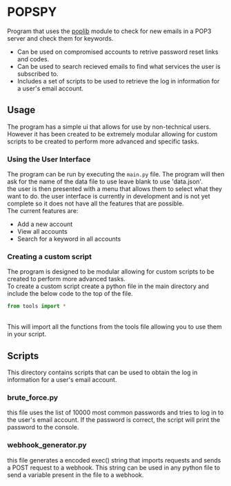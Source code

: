 # POPSPY

Program that uses the [poplib](https://docs.python.org/3/library/poplib.html) module to check for new emails in a POP3 server and check them for keywords.
- Can be used on compromised accounts to retrive password reset links and codes.
- Can be used to search recieved emails to find what services the user is subscribed to.
- Includes a set of scripts to be used to retrieve the log in information for a user's email account.

## Usage
The program has a simple ui that allows for use by non-technical users. However it has been created to be extremely modular allowing for custom scripts to be created to perform more advanced and specific tasks.

### Using the User Interface
The program can be run by executing the `main.py` file. The program will then ask for the name of the data file to use leave blank to use 'data.json'.
<br>
the user is then presented with a menu that allows them to select what they want to do.
the user interface is currently in development and is not yet complete so it does not have all the features that are possible.
<br>
The current features are:
- Add a new account
- View all accounts
- Search for a keyword in all accounts

### Creating a custom script
The program is designed to be modular allowing for custom scripts to be created to perform more advanced tasks.
<br>
To create a custom script create a python file in the main directory and include the below code to the top of the file.
```python
from tools import *
```
<br>
This will import all the functions from the tools file allowing you to use them in your script.
<br>

## Scripts
This directory contains scripts that can be used to obtain the log in information for a user's email account.

### brute_force.py
this file uses the list of 10000 most common passwords and tries to log in to the user's email account. If the password is correct, the script will print the password to the console.

### webhook_generator.py
this file generates a encoded exec() string that imports requests and sends a POST request to a webhook. This string can be used in any python file to send a variable present in the file to a webhook.